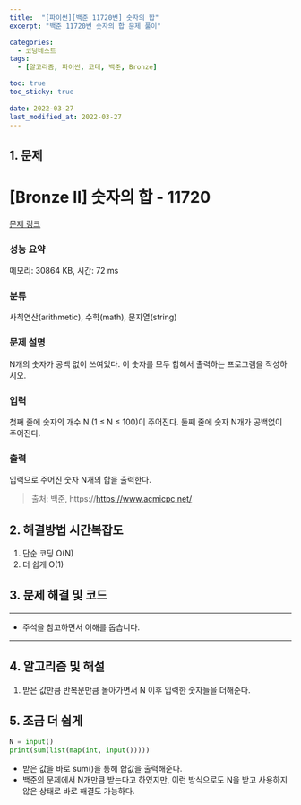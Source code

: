 ```yaml
---
title:  "[파이썬][백준 11720번] 숫자의 합"
excerpt: "백준 11720번 숫자의 합 문제 풀이"

categories:
  - 코딩테스트
tags:
  - [알고리즘, 파이썬, 코테, 백준, Bronze]

toc: true
toc_sticky: true
 
date: 2022-03-27
last_modified_at: 2022-03-27
---
```



## 1. 문제

# [Bronze II] 숫자의 합 - 11720 

[문제 링크](https://www.acmicpc.net/problem/11720) 

### 성능 요약

메모리: 30864 KB, 시간: 72 ms

### 분류

사칙연산(arithmetic), 수학(math), 문자열(string)

### 문제 설명

<p>N개의 숫자가 공백 없이 쓰여있다. 이 숫자를 모두 합해서 출력하는 프로그램을 작성하시오.</p>

### 입력 

 <p>첫째 줄에 숫자의 개수 N (1 ≤ N ≤ 100)이 주어진다. 둘째 줄에 숫자 N개가 공백없이 주어진다.</p>

### 출력 

 <p>입력으로 주어진 숫자 N개의 합을 출력한다.</p>




> 출처: 백준, https://https://www.acmicpc.net/

## 2. 해결방법 시간복잡도

1. 단순 코딩 O(N)
2. 더 쉽게 O(1)

## 3. 문제 해결 및 코드
--- 

<script src="https://gist.github.com/godhin/6244097c3a2ca11793bbbc2d07254a9c.js"></script>

- 주석을 참고하면서 이해를 돕습니다.
---

## 4. 알고리즘 및 해설

1. 받은 값만큼 반복문만큼 돌아가면서 N 이후 입력한 숫자들을 더해준다.


## 5. 조금 더 쉽게
```python
N = input()
print(sum(list(map(int, input()))))
```

- 받은 값을 바로 sum()을 통해 합값을 출력해준다.
- 백준의 문제에서 N개만큼 받는다고 하였지만, 이런 방식으로도 N을 받고 사용하지않은 상태로 바로 해결도 가능하다.